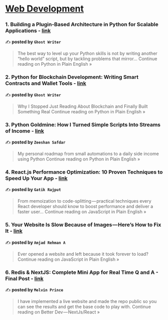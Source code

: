 
<h1><a href=https://medium.com/tag/web-development/recommended target="_blank" rel="noopener noreferrer">Web Development</a></h1>
<h3>1. Building a Plugin-Based Architecture in Python for Scalable Applications - <a href="https://python.plainenglish.io/building-a-plugin-based-architecture-in-python-for-scalable-applications-798253abf8c4?source=rss------web_development-5" target="_blank" rel="noopener noreferrer">link</a></h3>

✍️ **posted by `Ghost Writer`**

<blockquote>The best way to level up your Python skills is not by writing another “hello world” script, but by tackling problems that mirror…
Continue reading on Python in Plain English »</blockquote>

<h3>2. Python for Blockchain Development: Writing Smart Contracts and Wallet Tools - <a href="https://python.plainenglish.io/python-for-blockchain-development-writing-smart-contracts-and-wallet-tools-d97fbff0c072?source=rss------web_development-5" target="_blank" rel="noopener noreferrer">link</a></h3>

✍️ **posted by `Ghost Writer`**

<blockquote>Why I Stopped Just Reading About Blockchain and Finally Built Something Real
Continue reading on Python in Plain English »</blockquote>

<h3>3. Python Goldmine: How I Turned Simple Scripts Into Streams of Income - <a href="https://python.plainenglish.io/python-goldmine-how-i-turned-simple-scripts-into-streams-of-income-324b23733fb1?source=rss------web_development-5" target="_blank" rel="noopener noreferrer">link</a></h3>

✍️ **posted by `Zeeshan Safdar`**

<blockquote>My personal roadmap from small automations to a daily side income using Python
Continue reading on Python in Plain English »</blockquote>

<h3>4. React.js Performance Optimization: 10 Proven Techniques to Speed Up Your App - <a href="https://javascript.plainenglish.io/react-js-performance-optimization-10-proven-techniques-to-speed-up-your-app-fc525681e278?source=rss------web_development-5" target="_blank" rel="noopener noreferrer">link</a></h3>

✍️ **posted by `Gatik Rajput`**

<blockquote>From memoization to code-splitting — practical techniques every React developer should know to boost performance and deliver a faster user…
Continue reading on JavaScript in Plain English »</blockquote>

<h3>5. Your Website Is Slow Because of Images — Here’s How to Fix It - <a href="https://javascript.plainenglish.io/your-website-is-slow-because-of-images-heres-how-to-fix-it-ce79aff415da?source=rss------web_development-5" target="_blank" rel="noopener noreferrer">link</a></h3>

✍️ **posted by `Amjad Rehman A`**

<blockquote>Ever opened a website and left because it took forever to load?
Continue reading on JavaScript in Plain English »</blockquote>

<h3>6. Redis & NextJS: Complete Mini App for Real Time Q and A - Final Post - <a href="https://medium.com/better-dev-nextjs-react/redis-nextjs-complete-mini-app-for-real-time-q-and-a-final-post-1ed166951835?source=rss------web_development-5" target="_blank" rel="noopener noreferrer">link</a></h3>

✍️ **posted by `Melvin Prince`**

<blockquote>I have implemented a live website and made the repo public so you can see the results and get the base code to play with.
Continue reading on Better Dev — NextJs/React »</blockquote>


